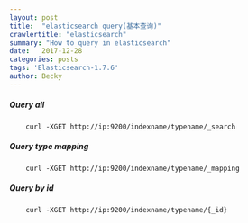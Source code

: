 ```yaml
---
layout: post
title:  "elasticsearch query(基本查询)"
crawlertitle: "elasticsearch"
summary: "How to query in elasticsearch"
date:   2017-12-28
categories: posts
tags: 'Elasticsearch-1.7.6'
author: Becky
---
```

##### Query all

```
    curl -XGET http://ip:9200/indexname/typename/_search
```
##### Query type mapping

```
    curl -XGET http://ip:9200/indexname/typename/_mapping
```
##### Query by id

```
    curl -XGET http://ip:9200/indexname/typename/{_id}
```

